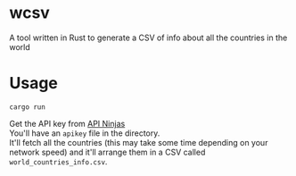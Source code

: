 # wcsv
A tool written in Rust to generate a CSV of info about all the countries in the world
# Usage
```
cargo run
```
Get the API key from [API Ninjas](https://api-ninjas.com/) <br/>
You'll have an `apikey` file in the directory. <br/>
It'll fetch all the countries (this may take some time depending on your network speed) and it'll arrange them in a CSV called `world_countries_info.csv`.
